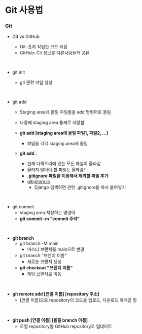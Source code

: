 # Git 사용법

### Git

* Git vs GitHub

  * Git: 혼자 작업한 코드 저장
  * GitHub: Git 정보를 다른사람들과 공유

<br>

* git init

  * git 관련 파일 생성

<br>

* git add

  * Staging area에  올릴 파일들을 add 명령어로 올림
  * 나중에 staging area 통째로 저장함
  * **git add [staging area에 올릴 파일1, 파일2, ...]**

    * 파일들 각각 staging area에 올림
  * **git add .**
    * 현재 디렉토리에 있는 모든 파일이 올라감
    * 올리지 말아야 할 파일도 올라감!
    * **.gitignore 파일을 이용해서 제외할 파일 추가**
    * <a href="https://gitignore.io">gitignore.io</a>
      * Django 검색하면 관련 .gitignore들 복사 붙여넣기

<br>

* git commit
  * staging area 저장하는 명령어
  * **git commit -m "commit 주석"**

<br>

* **git branch**
  * git branch -M main
    * 마스터 브랜치를 main으로 변경
  * git branch "브랜치 이름"
    * 새로운 브랜치 생성
  * **git checkout "브랜치 이름"**
    * 해당 브랜치로 이동

<br>

* **git remote add [연결 이름] [repository 주소]**
  * [연결 이름]으로 repository의 코드를 업로드, 다운로드 하게끔 함

<br>

* **git push [연결 이름] [올릴 branch 이름]**
  * 로컬 repository를 GitHub repository로 업데이트

